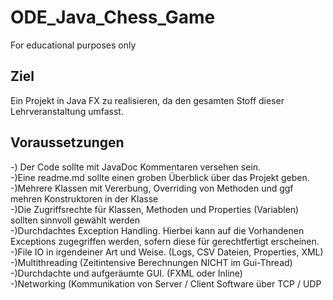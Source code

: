 # ODE_Java_Chess_Game
For educational purposes only

## Ziel
Ein Projekt in Java FX zu realisieren, da den gesamten Stoff dieser Lehrveranstaltung umfasst.



## Voraussetzungen
-) Der Code sollte mit JavaDoc Kommentaren versehen sein.<br>
-)Eine readme.md sollte einen groben Überblick über das Projekt geben.<br>
-)Mehrere Klassen mit Vererbung, Overriding von Methoden und ggf mehren Konstruktoren in der Klasse<br>
-)Die Zugriffsrechte für Klassen, Methoden und Properties (Variablen) sollten sinnvoll gewählt werden<br>
-)Durchdachtes Exception Handling. Hierbei kann auf die Vorhandenen Exceptions zugegriffen werden, sofern diese für gerechtfertigt erscheinen.<br>
-)File IO in irgendeiner Art und Weise. (Logs, CSV Dateien, Properties, XML)<br>
-)Multithreading (Zeitintensive Berechnungen NICHT im Gui-Thread)<br>
-)Durchdachte und aufgeräumte GUI. (FXML oder Inline)<br>
-)Networking (Kommunikation von Server / Client Software über TCP / UDP
